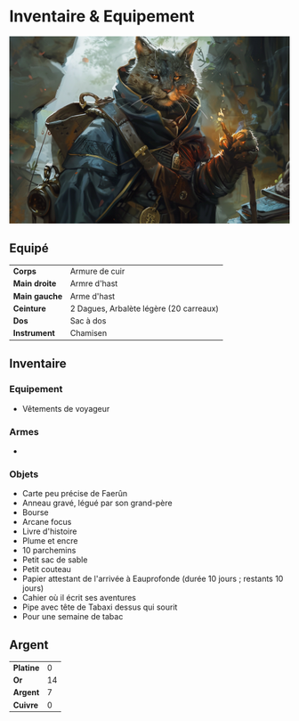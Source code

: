 # Inventaire & Equipement

![Inventaire](./_images/inventaire.png)

## Equipé
|||
|-|-|
|**Corps**|Armure de cuir|
|**Main droite**|Armre d'hast|
|**Main gauche**|Arme d'hast|
|**Ceinture**|2 Dagues, Arbalète légère (20 carreaux)|
|**Dos**|Sac à dos|
|**Instrument**|Chamisen|

## Inventaire

### Equipement
* Vêtements de voyageur

### Armes
-

### Objets
* Carte peu précise de Faerûn
* Anneau gravé, légué par son grand-père
* Bourse
* Arcane focus
* Livre d'histoire
* Plume et encre
* 10 parchemins
* Petit sac de sable
* Petit couteau
* Papier attestant de l'arrivée à Eauprofonde (durée 10 jours ; restants 10 jours)
* Cahier où il écrit ses aventures
* Pipe avec tête de Tabaxi dessus qui sourit
* Pour une semaine de tabac

## Argent
| | |
|-|-|
|**Platine**|0|
|**Or**|14|
|**Argent**|7|
|**Cuivre**|0|